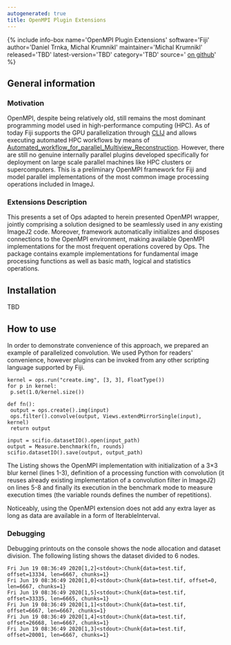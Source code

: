 ```yaml
---
autogenerated: true
title: OpenMPI Plugin Extensions
---
```


{% include info-box name='OpenMPI Plugin Extensions' software='Fiji' author='Daniel Trnka, Michal Krumnikl' maintainer='Michal Krumnikl' released='TBD' latest-version='TBD' category='TBD' source=' [on github](https://github.com/fiji-hpc/scijava-parallel-mpi)' %}

General information
-------------------

### Motivation

OpenMPI, despite being relatively old, still remains the most dominant programming model used in high-performance computing (HPC). As of today Fiji supports the GPU parallelization through [CLIJ](/plugins/clij) and allows executing automated HPC workflows by means of [Automated\_workflow\_for\_parallel\_Multiview\_Reconstruction](/plugins/automated-workflow-for-parallel-multiview-reconstruction). However, there are still no genuine internally parallel plugins developed specifically for deployment on large scale parallel machines like HPC clusters or supercomputers. This is a preliminary OpenMPI framework for Fiji and model parallel implementations of the most common image processing operations included in ImageJ.

### Extensions Description

This presents a set of Ops adapted to herein presented OpenMPI wrapper, jointly comprising a solution designed to be seamlessly used in any existing ImageJ2 code. Moreover, framework automatically initializes and disposes connections to the OpenMPI environment, making available OpenMPI implementations for the most frequent operations covered by Ops. The package contains example implementations for fundamental image processing functions as well as basic math, logical and statistics operations.

Installation
------------

TBD

How to use
----------

In order to demonstrate convenience of this approach, we prepared an example of parallelized convolution. We used Python for readers' convenience, however plugins can be invoked from any other scripting language supported by Fiji.

    kernel = ops.run("create.img", [3, 3], FloatType())
    for p in kernel:
     p.set(1.0/kernel.size())

    def fn():
     output = ops.create().img(input)
     ops.filter().convolve(output, Views.extendMirrorSingle(input), kernel)
     return output

    input = scifio.datasetIO().open(input_path)
    output = Measure.benchmark(fn, rounds)
    scifio.datasetIO().save(output, output_path)

The Listing shows the OpenMPI implementation with initialization of a 3×3 blur kernel (lines 1-3), definition of a processing function with convolution (it reuses already existing implementation of a convolution filter in ImageJ2) on lines 5-8 and finally its execution in the benchmark mode to measure execution times (the variable rounds defines the number of repetitions).

Noticeably, using the OpenMPI extension does not add any extra layer as long as data are available in a form of IterableInterval.

### Debugging

Debugging printouts on the console shows the node allocation and dataset division. The following listing shows the dataset divided to 6 nodes.

    Fri Jun 19 08:36:49 2020[1,2]<stdout>:Chunk{data=test.tif, offset=13334, len=6667, chunks=1}
    Fri Jun 19 08:36:49 2020[1,0]<stdout>:Chunk{data=test.tif, offset=0, len=6667, chunks=1}
    Fri Jun 19 08:36:49 2020[1,5]<stdout>:Chunk{data=test.tif, offset=33335, len=6665, chunks=1}
    Fri Jun 19 08:36:49 2020[1,1]<stdout>:Chunk{data=test.tif, offset=6667, len=6667, chunks=1}
    Fri Jun 19 08:36:49 2020[1,4]<stdout>:Chunk{data=test.tif, offset=26668, len=6667, chunks=1}
    Fri Jun 19 08:36:49 2020[1,3]<stdout>:Chunk{data=test.tif, offset=20001, len=6667, chunks=1}
